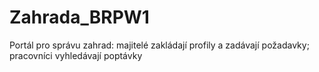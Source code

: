 # Zahrada_BRPW1
Portál pro správu zahrad: majitelé zakládají profily a zadávají požadavky; pracovníci vyhledávají poptávky
